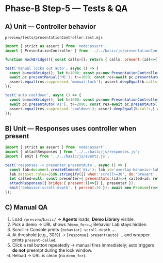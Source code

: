 # Phase‑B Step‑5 — Tests & QA

## A) Unit — Controller behavior
`preview/tests/presentationController.test.mjs`
```js
import { strict as assert } from 'node:assert';
import { PresentationController } from '../../basic/js/presentationController.js';

function mockBridge(){ const calls=[]; return { calls, present:(id)=>{ calls.push(id); return Promise.resolve({ok:true}); } }; }

test('manual locks out auto', async () => {
  const b=mockBridge(); let t=1000; const pc=new PresentationController(b,{manualLockMs:4000,autoCooldownMs:10000,now:()=>t});
  await pc.presentManual('M1'); t+=1000; const res=await pc.presentAuto('A1');
  assert.equal(res.suppressed,'manual-lock'); assert.deepEqual(b.calls,['M1']);
});

test('auto cooldown', async () => {
  const b=mockBridge(); let t=1000; const pc=new PresentationController(b,{manualLockMs:0,autoCooldownMs:10000,now:()=>t});
  await pc.presentAuto('A1'); t+=2000; const res=await pc.presentAuto('A1');
  assert.equal(res.suppressed,'cooldown'); assert.deepEqual(b.calls,['A1']);
});
```

## B) Unit — Responses uses controller when present
```js
import { strict as assert } from 'node:assert';
import { attachResponses } from '../../basic/js/responses.js';
import { emit } from '../../basic/js/events.js';

test('responses -> presenter.presentAuto', async () => {
  const lab=document.createElement('div'); lab.id='overlay-behavior-lab';
  lab.dataset.rules=JSON.stringify([{ when:'scroll>=30', do:'present', arg:'S-1' }]); document.body.appendChild(lab);
  let called=null; const presenter={ presentAuto:(id)=>{ called=id; return Promise.resolve({ok:true}); } };
  attachResponses({ bridge:{ present:()=>{} }, presenter });
  emit('behavior:scroll-depth', { percent:30 }); await new Promise(r=>setTimeout(r,0)); assert.equal(called,'S-1');
});
```

## C) Manual QA
1) Load `/preview/basic/` → **Agents** loads; **Demo Library** visible.  
2) Pick a demo → URL shows `?demo_for=…`; Behavior Lab stays hidden.  
3) Scroll → Console prints `[behavior] scroll-depth …`.  
4) At threshold (e.g., 30%) → `[response] present(auto) …` and wrapper prints `present-called`.  
5) Click a rail button repeatedly → manual fires immediately; auto triggers **do not** preempt during the lock window.  
6) Reload → URL is clean (no `demo_for`).  
